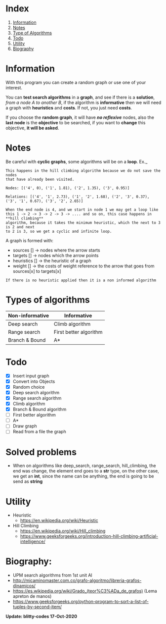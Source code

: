 # Index
1. [Information](#information)
2. [Notes](#notes)
3. [Type of Algorithms](#types-of-algorithms)
4. [Todo](#todo)
5. [Utility](#utility)
6. [Biography](#biography)

# Information
With this program you can create a random graph or
use one of your interest.

You can **test search algorithms** in a **graph**, and see if
there is a **solution**, _from a node A to another B_,
if the algorithm is **informative** then we will need a
graph with **heuristics** and **costs**. If not, you just
need **costs**.

If you choose the **random graph**, it will have _**no reflexive**_
nodes, also the **last node** is the **objective** to be searched,
if you want to **change** this objective, **it will be asked**.

# Notes
Be careful with **cyclic graphs**, some algorithms will be on a **loop**. Ex._
```
This happens in the hill climbing algorithm because we do not save the nodes
that have already been visited.

Nodes: [('4', 0), ('1', 1.81), ('2', 1.35), ('3', 0.95)]

Relations: [('4', '1', 2.73), ('1', '2', 1.68), ('2', '3', 0.37), ('3', '1', 0.67), ('3', '2', 2.65)]

When the end node is 4, and we start in node 1 we may get a loop like
this 1 -> 2 -> 3 -> 2 -> 3 -> .... and so on, this case happens in **hill climbing**
algorithm, because it takes the minimum heuristic, which the next to 3 is 2 and next
to 2 is 3, so we get a cyclic and infinite loop.
```
A graph is formed with:
  - sources [] -> nodes where the arrow starts
  - targets [] -> nodes which the arrow points
  - heuristics [] -> the heuristic of a graph
  - weight [] -> the costs of weight reference to
      the arrow that goes from sources[x] to targets[x]

`If there is no heuristic applied then it is a non informed algorithm`

# Types of algorithms

| Non-informative | Informative |
|---|---|
| Deep search | Climb algorithm |
| Range search | First better algorithm |
| Branch & Bound | A* |

# Todo
- [x] Insert input graph
- [x] Convert into Objects
- [x] Random choice
- [x] Deep search algorithm
- [x] Range search algorithm
- [x] Climb algorithm
- [x] Branch & Bound algorithm
- [ ] First better algorithm
- [ ] A*
- [ ] Draw graph
- [ ] Read from a file the graph

# Solved problems
- When on algorithms like deep_search, range_search, hill_climbing, the end was
change, the element end goes to a **str** type, on the other case, we get an **int**,
since the name can be anything, the end is going to be send as **string**

# Utility
- Heuristic
    - https://en.wikipedia.org/wiki/Heuristic
- Hill Climbing
    - https://en.wikipedia.org/wiki/Hill_climbing
    - https://www.geeksforgeeks.org/introduction-hill-climbing-artificial-intelligence/

# Biography:
  - UPM search algorithms from 1st unit AI
  - http://micaminomaster.com.co/grafo-algoritmo/libreria-grafos-dinamicos/
  - https://es.wikipedia.org/wiki/Grado_(teor%C3%ADa_de_grafos) (Lema apreton de manos)
  - https://www.geeksforgeeks.org/python-program-to-sort-a-list-of-tuples-by-second-item/

**Update: blitty-codes 17-Oct-2020**